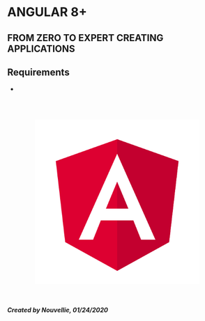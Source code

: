 # ANGULAR 8+
## FROM ZERO TO EXPERT CREATING APPLICATIONS

## Requirements
- []()


<br><br>
<p align="center">
  <img width="75%" height="75%" src="https://github.com/Nouvellie/angular8/blob/master/img/angular.svg" alt="Angular Logo">
</p>

<br><br>
***Created by Nouvellie, 01/24/2020***